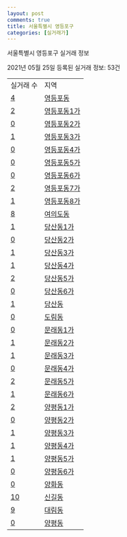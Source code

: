 ```yaml
---
layout: post
comments: true
title: 서울특별시 영등포구
categories: [실거래가]
---
```


서울특별시 영등포구 실거래 정보

2021년 05월 25일 등록된 실거래 정보: 53건


<table>
  <tr>
    <td>실거래 수</td>
    <td>지역</td>
  </tr>

  
  <tr>
    <td><a href="1156010100.html">4</a></td>
    <td><a href="1156010100.html">영등포동</a></td>
  </tr>
    

  <tr>
    <td><a href="1156010200.html">2</a></td>
    <td><a href="1156010200.html">영등포동1가</a></td>
  </tr>
    

  <tr>
    <td><a href="1156010300.html">0</a></td>
    <td><a href="1156010300.html">영등포동2가</a></td>
  </tr>
    

  <tr>
    <td><a href="1156010400.html">1</a></td>
    <td><a href="1156010400.html">영등포동3가</a></td>
  </tr>
    

  <tr>
    <td><a href="1156010500.html">0</a></td>
    <td><a href="1156010500.html">영등포동4가</a></td>
  </tr>
    

  <tr>
    <td><a href="1156010600.html">0</a></td>
    <td><a href="1156010600.html">영등포동5가</a></td>
  </tr>
    

  <tr>
    <td><a href="1156010700.html">0</a></td>
    <td><a href="1156010700.html">영등포동6가</a></td>
  </tr>
    

  <tr>
    <td><a href="1156010800.html">2</a></td>
    <td><a href="1156010800.html">영등포동7가</a></td>
  </tr>
    

  <tr>
    <td><a href="1156010900.html">1</a></td>
    <td><a href="1156010900.html">영등포동8가</a></td>
  </tr>
    

  <tr>
    <td><a href="1156011000.html">8</a></td>
    <td><a href="1156011000.html">여의도동</a></td>
  </tr>
    

  <tr>
    <td><a href="1156011100.html">1</a></td>
    <td><a href="1156011100.html">당산동1가</a></td>
  </tr>
    

  <tr>
    <td><a href="1156011200.html">0</a></td>
    <td><a href="1156011200.html">당산동2가</a></td>
  </tr>
    

  <tr>
    <td><a href="1156011300.html">1</a></td>
    <td><a href="1156011300.html">당산동3가</a></td>
  </tr>
    

  <tr>
    <td><a href="1156011400.html">1</a></td>
    <td><a href="1156011400.html">당산동4가</a></td>
  </tr>
    

  <tr>
    <td><a href="1156011500.html">2</a></td>
    <td><a href="1156011500.html">당산동5가</a></td>
  </tr>
    

  <tr>
    <td><a href="1156011600.html">0</a></td>
    <td><a href="1156011600.html">당산동6가</a></td>
  </tr>
    

  <tr>
    <td><a href="1156011700.html">1</a></td>
    <td><a href="1156011700.html">당산동</a></td>
  </tr>
    

  <tr>
    <td><a href="1156011800.html">0</a></td>
    <td><a href="1156011800.html">도림동</a></td>
  </tr>
    

  <tr>
    <td><a href="1156011900.html">0</a></td>
    <td><a href="1156011900.html">문래동1가</a></td>
  </tr>
    

  <tr>
    <td><a href="1156012000.html">1</a></td>
    <td><a href="1156012000.html">문래동2가</a></td>
  </tr>
    

  <tr>
    <td><a href="1156012100.html">1</a></td>
    <td><a href="1156012100.html">문래동3가</a></td>
  </tr>
    

  <tr>
    <td><a href="1156012200.html">0</a></td>
    <td><a href="1156012200.html">문래동4가</a></td>
  </tr>
    

  <tr>
    <td><a href="1156012300.html">2</a></td>
    <td><a href="1156012300.html">문래동5가</a></td>
  </tr>
    

  <tr>
    <td><a href="1156012400.html">1</a></td>
    <td><a href="1156012400.html">문래동6가</a></td>
  </tr>
    

  <tr>
    <td><a href="1156012500.html">2</a></td>
    <td><a href="1156012500.html">양평동1가</a></td>
  </tr>
    

  <tr>
    <td><a href="1156012600.html">0</a></td>
    <td><a href="1156012600.html">양평동2가</a></td>
  </tr>
    

  <tr>
    <td><a href="1156012700.html">1</a></td>
    <td><a href="1156012700.html">양평동3가</a></td>
  </tr>
    

  <tr>
    <td><a href="1156012800.html">1</a></td>
    <td><a href="1156012800.html">양평동4가</a></td>
  </tr>
    

  <tr>
    <td><a href="1156012900.html">1</a></td>
    <td><a href="1156012900.html">양평동5가</a></td>
  </tr>
    

  <tr>
    <td><a href="1156013000.html">0</a></td>
    <td><a href="1156013000.html">양평동6가</a></td>
  </tr>
    

  <tr>
    <td><a href="1156013100.html">0</a></td>
    <td><a href="1156013100.html">양화동</a></td>
  </tr>
    

  <tr>
    <td><a href="1156013200.html">10</a></td>
    <td><a href="1156013200.html">신길동</a></td>
  </tr>
    

  <tr>
    <td><a href="1156013300.html">9</a></td>
    <td><a href="1156013300.html">대림동</a></td>
  </tr>
    

  <tr>
    <td><a href="1156013400.html">0</a></td>
    <td><a href="1156013400.html">양평동</a></td>
  </tr>
    


</table>
    